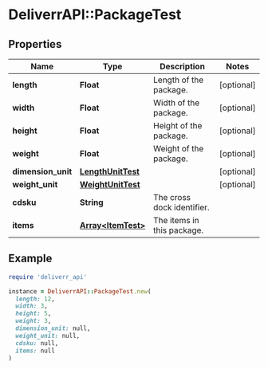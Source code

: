 # DeliverrAPI::PackageTest

## Properties

| Name | Type | Description | Notes |
| ---- | ---- | ----------- | ----- |
| **length** | **Float** | Length of the package. | [optional] |
| **width** | **Float** | Width of the package. | [optional] |
| **height** | **Float** | Height of the package. | [optional] |
| **weight** | **Float** | Weight of the package. | [optional] |
| **dimension_unit** | [**LengthUnitTest**](LengthUnitTest.md) |  | [optional] |
| **weight_unit** | [**WeightUnitTest**](WeightUnitTest.md) |  | [optional] |
| **cdsku** | **String** | The cross dock identifier. |  |
| **items** | [**Array&lt;ItemTest&gt;**](ItemTest.md) | The items in this package. |  |

## Example

```ruby
require 'deliverr_api'

instance = DeliverrAPI::PackageTest.new(
  length: 12,
  width: 3,
  height: 5,
  weight: 3,
  dimension_unit: null,
  weight_unit: null,
  cdsku: null,
  items: null
)
```

